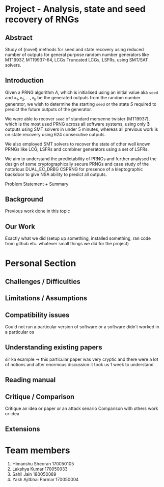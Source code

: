 # Project -  Analysis, state and seed recovery of RNGs
## Abstract
Study of (novel) methods for seed and state recovery using reduced number of outputs for general purpose random number generators like MT19937, MT19937-64, LCGs Truncated LCGs, LSFRs, using SMT/SAT solvers.

## Introduction
Given a PRNG algorithm $A$, which is initialised using an initial value aka `seed` and $x_1, x_2, ..., x_k$ be the generated outputs from the random number generator, we wish to determine the starting `seed` or the state $S$ required to predict the future outputs of the generator.

We were able to recover `seed` of standard mersenne twister (MT19937), which is the most used PRNG across all software systems, using only **3** outputs using SMT solvers in under 5 minutes, whereas all previous work is on state recovery using 624 consecutive outputs.

We also employed SMT solvers to recover the state of other well known PRNGs like LCG, LSFRs and combiner generators using a set of LSFRs.

We aim to understand the predictability of PRNGs and further analysed the design of some cryptographically secure PRNGs and case study of the notorious DUAL_EC_DRBG CSPRNG for presence of a kleptographic backdoor to give NSA ability to predict all outputs.

Problem Statement + Summary

## Background
Previous work done in this topic

## Our Work
Exactly what we did (setup up something, installed something, ran code from github etc. whatever small things we did for the project)

# Personal Section
## Challenges / Difficulties


## Limitations / Assumptions


## Compatibility issues
Could not run a particular version of software or a software didn't worked in a particular os

## Understanding existing papers
sir ka example -> this particular paper was very cryptic and there were a lot of notions and after enormous discussion it took us 1 week to understand 

## Reading manual


## Critique / Comparison
Critique an idea or paper or an attack senario
Comparison with others work or idea

## Extensions


# Team members
1. Himanshu Sheoran 170050105
2. Lakshya Kumar 170050033
3. Sahil Jain 180050089
4. Yash Ajitbhai Parmar 170050004
